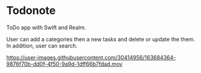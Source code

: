 # Todonote

ToDo app with Swift and Realm. 


User can add a categories then a new tasks and delete or update the them. In addition, user can search.


https://user-images.githubusercontent.com/30414956/163684364-9876f70b-dd0f-4f50-9a9d-1dff66b7fdad.mov


